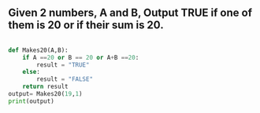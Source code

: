 ## Given 2 numbers, A and B, Output TRUE if one of them is 20 or if their sum is 20.

```py

def Makes20(A,B):
    if A ==20 or B == 20 or A+B ==20:
        result = "TRUE"
    else:
        result = "FALSE"
    return result
output= Makes20(19,1)
print(output)

```
